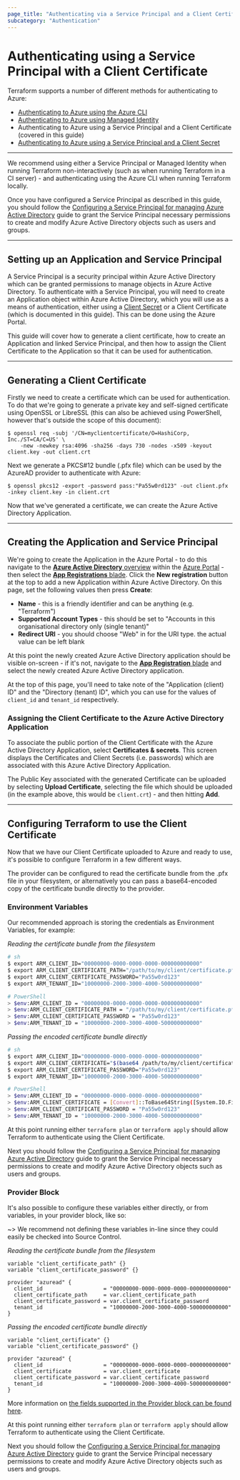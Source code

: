 ```yaml
---
page_title: "Authenticating via a Service Principal and a Client Certificate"
subcategory: "Authentication"
---
```


# Authenticating using a Service Principal with a Client Certificate

Terraform supports a number of different methods for authenticating to Azure:

* [Authenticating to Azure using the Azure CLI](azure_cli.html)
* [Authenticating to Azure using Managed Identity](managed_service_identity.html)
* Authenticating to Azure using a Service Principal and a Client Certificate (covered in this guide)
* [Authenticating to Azure using a Service Principal and a Client Secret](service_principal_client_secret.html)

---

We recommend using either a Service Principal or Managed Identity when running Terraform non-interactively (such as when running Terraform in a CI server) - and authenticating using the Azure CLI when running Terraform locally.

Once you have configured a Service Principal as described in this guide, you should follow the [Configuring a Service Principal for managing Azure Active Directory](service_principal_configuration.html) guide to grant the Service Principal necessary permissions to create and modify Azure Active Directory objects such as users and groups.

---

## Setting up an Application and Service Principal

A Service Principal is a security principal within Azure Active Directory which can be granted permissions to manage objects in Azure Active Directory. To authenticate with a Service Principal, you will need to create an Application object within Azure Active Directory, which you will use as a means of authentication, either using a [Client Secret](service_principal_client_secret.html) or a Client Certificate (which is documented in this guide). This can be done using the Azure Portal.

This guide will cover how to generate a client certificate, how to create an Application and linked Service Principal, and then how to assign the Client Certificate to the Application so that it can be used for authentication.

---

## Generating a Client Certificate

Firstly we need to create a certificate which can be used for authentication. To do that we're going to generate a private key and self-signed certificate using OpenSSL or LibreSSL (this can also be achieved using PowerShell, however that's outside the scope of this document):

```shell
$ openssl req -subj '/CN=myclientcertificate/O=HashiCorp, Inc./ST=CA/C=US' \
    -new -newkey rsa:4096 -sha256 -days 730 -nodes -x509 -keyout client.key -out client.crt
```

Next we generate a PKCS#12 bundle (.pfx file) which can be used by the AzureAD provider to authenticate with Azure:

```shell
$ openssl pkcs12 -export -password pass:"Pa55w0rd123" -out client.pfx -inkey client.key -in client.crt
```

Now that we've generated a certificate, we can create the Azure Active Directory Application.

---

## Creating the Application and Service Principal

We're going to create the Application in the Azure Portal - to do this navigate to the [**Azure Active Directory** overview][azure-portal-aad-overview] within the [Azure Portal][azure-portal] - then select the [**App Registrations** blade][azure-portal-applications-blade]. Click the **New registration** button at the top to add a new Application within Azure Active Directory. On this page, set the following values then press **Create**:

- **Name** - this is a friendly identifier and can be anything (e.g. "Terraform")
- **Supported Account Types** - this should be set to "Accounts in this organisational directory only (single tenant)"
- **Redirect URI** - you should choose "Web" in for the URI type. the actual value can be left blank

At this point the newly created Azure Active Directory application should be visible on-screen - if it's not, navigate to the [**App Registration** blade][azure-portal-applications-blade] and select the newly created Azure Active Directory application.

At the top of this page, you'll need to take note of the "Application (client) ID" and the "Directory (tenant) ID", which you can use for the values of `client_id` and `tenant_id` respectively.

### Assigning the Client Certificate to the Azure Active Directory Application

To associate the public portion of the Client Certificate with the Azure Active Directory Application, select **Certificates & secrets**. This screen displays the Certificates and Client Secrets (i.e. passwords) which are associated with this Azure Active Directory Application.

The Public Key associated with the generated Certificate can be uploaded by selecting **Upload Certificate**, selecting the file which should be uploaded (in the example above, this would be `client.crt`) - and then hitting **Add**.

---

## Configuring Terraform to use the Client Certificate

Now that we have our Client Certificate uploaded to Azure and ready to use, it's possible to configure Terraform in a few different ways.

The provider can be configured to read the certificate bundle from the .pfx file in your filesystem, or alternatively you can pass a base64-encoded copy of the certificate bundle directly to the provider.

### Environment Variables

Our recommended approach is storing the credentials as Environment Variables, for example:

*Reading the certificate bundle from the filesystem*
```bash
# sh
$ export ARM_CLIENT_ID="00000000-0000-0000-0000-000000000000"
$ export ARM_CLIENT_CERTIFICATE_PATH="/path/to/my/client/certificate.pfx"
$ export ARM_CLIENT_CERTIFICATE_PASSWORD="Pa55w0rd123"
$ export ARM_TENANT_ID="10000000-2000-3000-4000-500000000000"

# PowerShell
> $env:ARM_CLIENT_ID = "00000000-0000-0000-0000-000000000000"
> $env:ARM_CLIENT_CERTIFICATE_PATH = "/path/to/my/client/certificate.pfx"
> $env:ARM_CLIENT_CERTIFICATE_PASSWORD = "Pa55w0rd123"
> $env:ARM_TENANT_ID = "10000000-2000-3000-4000-500000000000"
```

*Passing the encoded certificate bundle directly*
```bash
# sh
$ export ARM_CLIENT_ID="00000000-0000-0000-0000-000000000000"
$ export ARM_CLIENT_CERTIFICATE="$(base64 /path/to/my/client/certificate.pfx)"
$ export ARM_CLIENT_CERTIFICATE_PASSWORD="Pa55w0rd123"
$ export ARM_TENANT_ID="10000000-2000-3000-4000-500000000000"

# PowerShell
> $env:ARM_CLIENT_ID = "00000000-0000-0000-0000-000000000000"
> $env:ARM_CLIENT_CERTIFICATE = [Convert]::ToBase64String([System.IO.File]::ReadAllBytes("/path/to/my/client/certificate.pfx"))
> $env:ARM_CLIENT_CERTIFICATE_PASSWORD = "Pa55w0rd123"
> $env:ARM_TENANT_ID = "10000000-2000-3000-4000-500000000000"
```

At this point running either `terraform plan` or `terraform apply` should allow Terraform to authenticate using the Client Certificate.

Next you should follow the [Configuring a Service Principal for managing Azure Active Directory](service_principal_configuration.html) guide to grant the Service Principal necessary permissions to create and modify Azure Active Directory objects such as users and groups.

### Provider Block

It's also possible to configure these variables either directly, or from variables, in your provider block, like so:

~> We recommend not defining these variables in-line since they could easily be checked into Source Control.

*Reading the certificate bundle from the filesystem*
```hcl
variable "client_certificate_path" {}
variable "client_certificate_password" {}

provider "azuread" {
  client_id                   = "00000000-0000-0000-0000-000000000000"
  client_certificate_path     = var.client_certificate_path
  client_certificate_password = var.client_certificate_password
  tenant_id                   = "10000000-2000-3000-4000-500000000000"
}
```

*Passing the encoded certificate bundle directly*
```hcl
variable "client_certificate" {}
variable "client_certificate_password" {}

provider "azuread" {
  client_id                   = "00000000-0000-0000-0000-000000000000"
  client_certificate          = var.client_certificate
  client_certificate_password = var.client_certificate_password
  tenant_id                   = "10000000-2000-3000-4000-500000000000"
}
```

More information on [the fields supported in the Provider block can be found here](../index.html#argument-reference).

At this point running either `terraform plan` or `terraform apply` should allow Terraform to authenticate using the Client Certificate.

Next you should follow the [Configuring a Service Principal for managing Azure Active Directory](service_principal_configuration.html) guide to grant the Service Principal necessary permissions to create and modify Azure Active Directory objects such as users and groups.

[azure-portal]: https://portal.azure.com/
[azure-portal-aad-overview]: https://portal.azure.com/#blade/Microsoft_AAD_IAM/ActiveDirectoryMenuBlade/Overview
[azure-portal-applications-blade]: https://portal.azure.com/#blade/Microsoft_AAD_IAM/ActiveDirectoryMenuBlade/RegisteredApps/RegisteredApps/Overview

